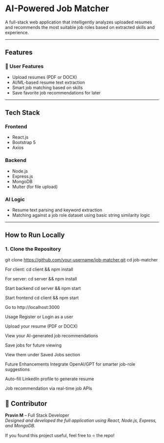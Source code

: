 #  AI-Powered Job Matcher

A full-stack web application that intelligently analyzes uploaded resumes and recommends the most suitable job roles based on extracted skills and experience.

---

##  Features

### 👤 User Features
- Upload resumes (PDF or DOCX)
- AI/ML-based resume text extraction
- Smart job matching based on skills
- Save favorite job recommendations for later

---

##  Tech Stack

###  Frontend
- React.js
- Bootstrap 5
- Axios

###  Backend
- Node.js
- Express.js
- MongoDB
- Multer (for file upload)

###  AI Logic
- Resume text parsing and keyword extraction
- Matching against a job role dataset using basic string similarity logic

---

##  How to Run Locally

### 1. Clone the Repository
git clone https://github.com/your-username/job-matcher.git
cd job-matcher


For client:
cd client && npm install

For server:
cd server && npm install

Start backend
cd server && npm start

Start frontend
cd client && npm start

Go to http://localhost:3000


Usage
Register or Login as a user

Upload your resume (PDF or DOCX)

View your AI-generated job recommendations

Save jobs for future viewing
  
View them under Saved Jobs section


Future Enhancements
Integrate OpenAI/GPT for smarter job-role suggestions

Auto-fill LinkedIn profile to generate resume

Job recommendation via real-time job APIs


## 👤 Contributor

**Pravin M** – Full Stack Developer  
_Designed and developed the full application using React, Node.js, Express, and MongoDB._

If you found this project useful, feel free to ⭐ the repo!
